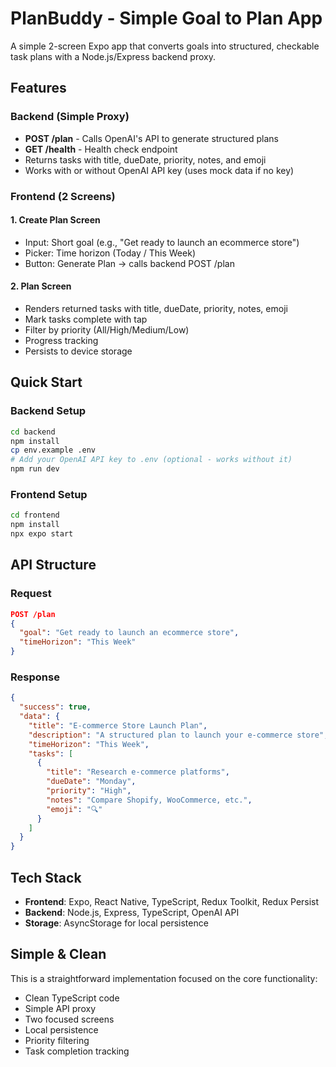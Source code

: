 # PlanBuddy - Simple Goal to Plan App

A simple 2-screen Expo app that converts goals into structured, checkable task plans with a Node.js/Express backend proxy.

## Features

### Backend (Simple Proxy)
- **POST /plan** - Calls OpenAI's API to generate structured plans
- **GET /health** - Health check endpoint
- Returns tasks with title, dueDate, priority, notes, and emoji
- Works with or without OpenAI API key (uses mock data if no key)

### Frontend (2 Screens)

#### 1. Create Plan Screen
- Input: Short goal (e.g., "Get ready to launch an ecommerce store")
- Picker: Time horizon (Today / This Week)
- Button: Generate Plan → calls backend POST /plan

#### 2. Plan Screen
- Renders returned tasks with title, dueDate, priority, notes, emoji
- Mark tasks complete with tap
- Filter by priority (All/High/Medium/Low)
- Progress tracking
- Persists to device storage

## Quick Start

### Backend Setup
```bash
cd backend
npm install
cp env.example .env
# Add your OpenAI API key to .env (optional - works without it)
npm run dev
```

### Frontend Setup
```bash
cd frontend
npm install
npx expo start
```

## API Structure

### Request
```json
POST /plan
{
  "goal": "Get ready to launch an ecommerce store",
  "timeHorizon": "This Week"
}
```

### Response
```json
{
  "success": true,
  "data": {
    "title": "E-commerce Store Launch Plan",
    "description": "A structured plan to launch your e-commerce store",
    "timeHorizon": "This Week",
    "tasks": [
      {
        "title": "Research e-commerce platforms",
        "dueDate": "Monday",
        "priority": "High",
        "notes": "Compare Shopify, WooCommerce, etc.",
        "emoji": "🔍"
      }
    ]
  }
}
```

## Tech Stack

- **Frontend**: Expo, React Native, TypeScript, Redux Toolkit, Redux Persist
- **Backend**: Node.js, Express, TypeScript, OpenAI API
- **Storage**: AsyncStorage for local persistence

## Simple & Clean

This is a straightforward implementation focused on the core functionality:
- Clean TypeScript code
- Simple API proxy
- Two focused screens
- Local persistence
- Priority filtering
- Task completion tracking